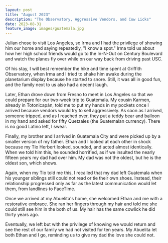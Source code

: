 ```yaml
---
layout: post
title: "August 2023"
description: "The Observatory, Aggressive Vendors, and Cow Licks"
date: 2023-08-31
feature_image: images/guatemala.jpg
---
```


Julian chose to visit Los Angeles, so Irma and I had the privilege of showing him our home and saying repeatedly, "I know a spot." Irma told us about how her high school friends would go to the In-N-Out on Century Boulevard and watch the planes fly over while on our way back from driving past USC. 

<!--more-->

Of his stay, I will best remember the hike and time spent at Griffith Observatory, when Irma and I tried to shake him awake during the planetarium display because he started to snore. Still, it was all in good fun, and the family next to us also had a decent laugh. 

Later, Ethan drove down from Fresno to meet in Los Angeles so that we could prepare for our two-week trip to Guatemala. My cousin Karmen, already in Totonicapán, told me to put my hands in my pockets once I arrived because vendors would try to sell aggressively. As soon as I arrived, someone tripped, and as I reached over, they put a teddy bear and balloon in my hand and asked for fifty Quetzales (the Guatemalan currency). There is no good Latino left, I swear. 

Finally, my brother and I arrived in Guatemala City and were picked up by a smaller version of my father. Ethan and I looked at each other in shock because my Tio Herbert looked, sounded, and acted almost identically. When we told him this, he sounded horrified, as if we insulted the nearly fifteen years my dad had over him. My dad was not the oldest, but he is the oldest son, which shows. 

Again, when my Tio told me this, I recalled that my dad left Guatemala when his younger siblings still could not read or tie their own shoes. Instead, their relationship progressed only as far as the latest communication would let them, from landlines to FaceTime.

Once we arrived at my Abuelita's home, she welcomed Ethan and me with a restorative embrace. She ran her fingers through my hair and told me she could still see him in the both of us. My hair has the same cowlick he did thirty years ago.

Eventually, we left but with the privilege of knowing we would return and see the rest of our family we had not visited for ten years. My Abuelita let both Ethan and I go, reminding us to give my dad the love she could not. 
